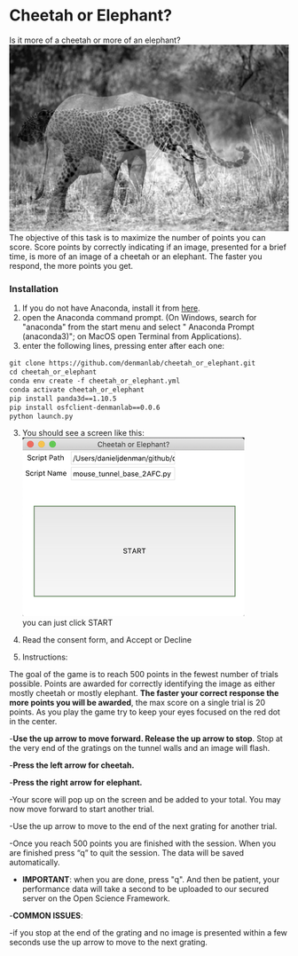 # Cheetah or Elephant?
Is it more of a cheetah or more of an elephant?
![chelephant](https://github.com/denmanlab/cheetah_or_elephant/blob/master/models/chelephant.jpg "chelephant")
The objective of this task is to maximize the number of points you can score. Score points by correctly indicating if an image, presented for a brief time, is more of an image of a cheetah or an elephant. The faster you respond, the more points you get. 

### Installation
1. If you do not have Anaconda, install it from [here](https://www.anaconda.com/products/individual).
2. open the Anaconda command prompt. (On Windows, search for "anaconda" from the start menu and select " Anaconda Prompt (anaconda3)"; on MacOS open Terminal from Applications). 
3.  enter the following lines, pressing enter after each one:
```
git clone https://github.com/denmanlab/cheetah_or_elephant.git
cd cheetah_or_elephant
conda env create -f cheetah_or_elephant.yml
conda activate cheetah_or_elephant
pip install panda3d==1.10.5
pip install osfclient-denmanlab==0.0.6
python launch.py
```
3. You should see a screen like this:
![GUI Screenshot](https://github.com/denmanlab/cheetah_or_elephant/blob/master/models/gui.png "Click START")<br>
you can just click START

4. Read the consent form, and Accept or Decline

5. Instructions:

The goal of the game is to reach 500 points in the fewest number of trials possible. Points are awarded for correctly identifying the image as either mostly cheetah or mostly elephant. **The faster your correct response the more points you will be awarded**, the max score on a single trial is 20 points. As you play the game try to keep your eyes focused on the red dot in the center.

-**Use the up arrow to move forward. Release the up arrow to stop**. Stop at the very end of the gratings on the tunnel walls and an image will flash. 

-**Press the left arrow for cheetah.**
                
-**Press the right arrow for elephant.**

-Your score will pop up on the screen and be added to your total. You may now move forward to start another trial.

-Use the up arrow to move to the end of the next grating for another trial.

-Once you reach 500 points you are finished with the session. When you are finished press “q” to quit the session. The data will be saved automatically. 

- **IMPORTANT**: when you are done, press "q". And then be patient, your performance data will take a second to be uploaded to our secured server on the Open Science Framework. 

-**COMMON ISSUES**: 

-if you stop at the end of the grating and no image is presented within a few seconds use the up arrow to move to the next grating. 

